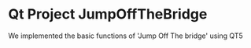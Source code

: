 # Qt Project JumpOffTheBridge
We implemented the basic functions of 'Jump Off The bridge' using QT5
